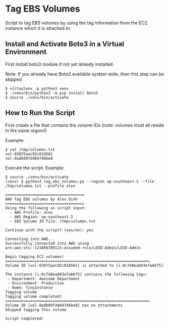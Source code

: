 # Tag EBS Volumes
Script to tag EBS volumes by using the tag information from the EC2 instance which it is attached to.

## Install and Activate Boto3 in a Virtual Environment
First install boto3 module if not yet already installed.

Note: If you already have Boto3 available system wide, then this step can be skipped
```
$ virtualenv -p python3 venv
$ ./venv/bin/python3 -m pip install boto3
$ source ./venv/bin/activate 
```

## How to Run the Script
First create a file that contains the volume IDs (note: volumes must all reside in the same region!)

Example:
```
$ cat /tmp/volumes.txt
vol-03075aac92c018501
vol-0adb09fd484746be8
```

Execute the script. Example:

```
$ source ./venv/bin/activate
(venv) $ python3 tag_ebs_volumes.py --region ap-southeast-2 --file /tmp/volumes.txt --profile alex

===================================
AWS Tag EBS volumes by Alex Dinh
===================================
Using the following as script input:
  - AWS Profile: alex
  - AWS Region: ap-southeast-2
  - EBS Volume ID File: /tmp/volumes.txt

Continue with the script? (yes/no): yes

Connecting into AWS...
Successfully connected into AWS using - arn:aws:sts::123456789123:assumed-role/LEXD-Admin/LEXD-Admin

Begin tagging EC2 volumes!
================================================================
Volume ID [vol-03075aac92c018501] is attached to [i-0c748ea843e7ab6f5]

The instance [i-0c748ea843e7ab6f5] contains the following tags:
 - Department: Awesome Department
 - Environment: Production
 - Name: TinyInstance
Tagging volume
Tagging volume completed!
================================================================
Volume ID [vol-0adb09fd484746be8] has no attachments
Skipped tagging this volume

Script completed!
```
